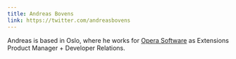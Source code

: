 ```yaml
---
title: Andreas Bovens
link: https://twitter.com/andreasbovens
---
```


Andreas is based in Oslo, where he works for [Opera Software](http://www.opera.com) as Extensions Product Manager + Developer Relations.